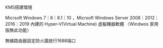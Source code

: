 KMS搭建環境

Micrsoft Windows 7｜8｜8.1｜10 ，Micrsoft Windows Server 2008｜2012｜2016｜2019 內建的 Hyper-V(Virtual Machine) 虛擬機器軟體
〈Windwos 家用版無此功能〉
   
無線路由器設定防火牆放行1688端口


